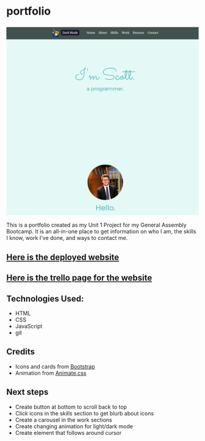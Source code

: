 # portfolio

![alt text](./assets/images/portfolio-landing.png)

This is a portfolio created as my Unit 1 Project for my General Assembly Bootcamp. It is an all-in-one place to get information on who I am, the skills I know, work I've done, and ways to contact me. 

## [Here is the deployed website](https://ssemlitz-portfolio.netlify.app/)

## [Here is the trello page for the website](https://trello.com/b/YSISkbaP/scott-semlitz-portfolio)

## Technologies Used: 
- HTML
- CSS
- JavaScript
- git

## Credits
- Icons and cards from [Bootstrap](https://getbootstrap.com/)
- Animation from [Animate.css](https://animate.style/)

## Next steps 
- Create button at bottom to scroll back to top
- Click icons in the skills section to get blurb about icons
- Create a carousel in the work sections
- Create changing animation for light/dark mode
- Create element that follows around cursor

